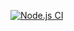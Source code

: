 [![Node.js CI](https://github.com/Saffah1910/settings-bill-expressjs/actions/workflows/node.js.yml/badge.svg)](https://github.com/Saffah1910/settings-bill-expressjs/actions/workflows/node.js.yml)